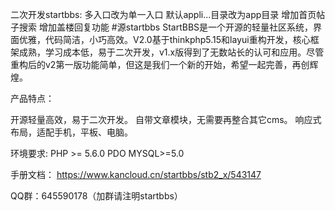 二次开发startbbs:
	多入口改为单一入口
	默认appli...目录改为app目录
	增加首页帖子搜索
	增加盖楼回复功能
#源startbbs
StartBBS是一个开源的轻量社区系统，界面优雅，代码简洁，小巧高效。V2.0基于thinkphp5.15和layui重构开发，核心框架成熟，学习成本低，易于二次开发，v1.x版得到了无数站长的认可和应用。尽管重构后的v2第一版功能简单，但这是我们一个新的开始，希望一起完善，再创辉煌。

产品特点：

开源轻量高效，易于二次开发。
自带文章模块，无需要再整合其它cms。
响应式布局，适配手机，平板、电脑。

环境要求:
PHP >= 5.6.0
PDO MYSQL>=5.0

手册文档：
https://www.kancloud.cn/startbbs/stb2_x/543147

QQ群：645590178（加群请注明startbbs）
